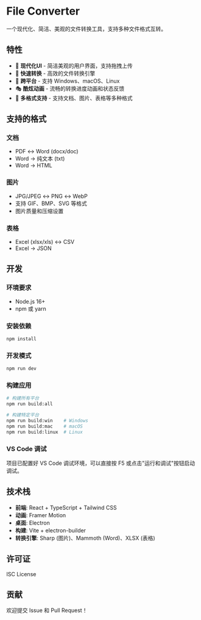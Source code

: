 # File Converter

一个现代化、简洁、美观的文件转换工具，支持多种文件格式互转。

## 特性

- 🎨 **现代化UI** - 简洁美观的用户界面，支持拖拽上传
- 🚀 **快速转换** - 高效的文件转换引擎
- 📱 **跨平台** - 支持 Windows、macOS、Linux
- 🎭 **酷炫动画** - 流畅的转换进度动画和状态反馈
- 📄 **多格式支持** - 支持文档、图片、表格等多种格式

## 支持的格式

### 文档
- PDF ↔ Word (docx/doc)
- Word → 纯文本 (txt)
- Word → HTML

### 图片
- JPG/JPEG ↔ PNG ↔ WebP
- 支持 GIF、BMP、SVG 等格式
- 图片质量和压缩设置

### 表格
- Excel (xlsx/xls) ↔ CSV
- Excel → JSON

## 开发

### 环境要求
- Node.js 16+
- npm 或 yarn

### 安装依赖
```bash
npm install
```

### 开发模式
```bash
npm run dev
```

### 构建应用
```bash
# 构建所有平台
npm run build:all

# 构建特定平台
npm run build:win    # Windows
npm run build:mac    # macOS
npm run build:linux  # Linux
```

### VS Code 调试
项目已配置好 VS Code 调试环境，可以直接按 F5 或点击"运行和调试"按钮启动调试。

## 技术栈

- **前端**: React + TypeScript + Tailwind CSS
- **动画**: Framer Motion
- **桌面**: Electron
- **构建**: Vite + electron-builder
- **转换引擎**: Sharp (图片)、Mammoth (Word)、XLSX (表格)

## 许可证

ISC License

## 贡献

欢迎提交 Issue 和 Pull Request！
